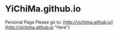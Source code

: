 # YiChiMa.github.io
Personal Page
Please go to: [http://yichima.github.io](http://yichima.github.io "Here")
